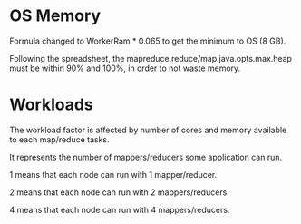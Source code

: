 # OS Memory

Formula changed to WorkerRam * 0.065 to get the minimum to OS (8 GB).

Following the spreadsheet, the mapreduce.reduce/map.java.opts.max.heap must be within 90% and 100%, in order to not waste memory.

# Workloads

The workload factor is affected by number of cores and memory available to each map/reduce tasks.

It represents the number of mappers/reducers some application can run.

1 means that each node can run with 1 mapper/reducer.

2 means that each node can run with 2 mappers/reducers.

4 means that each node can run with 4 mappers/reducers.


